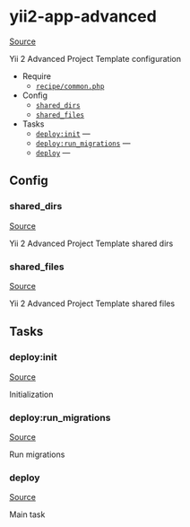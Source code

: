 <!-- DO NOT EDIT THIS FILE! -->
<!-- Instead edit recipe/yii2-app-advanced.php -->
<!-- Then run bin/docgen -->

# yii2-app-advanced

[Source](/recipe/yii2-app-advanced.php)


Yii 2 Advanced Project Template configuration


* Require
  * [`recipe/common.php`](/docs/recipe/common.md)
* Config
  * [`shared_dirs`](#shared_dirs)
  * [`shared_files`](#shared_files)
* Tasks
  * [`deploy:init`](#deploy:init) — 
  * [`deploy:run_migrations`](#deploy:run_migrations) — 
  * [`deploy`](#deploy) — 

## Config
### shared_dirs
[Source](/recipe/yii2-app-advanced.php#L11)

Yii 2 Advanced Project Template shared dirs

### shared_files
[Source](/recipe/yii2-app-advanced.php#L18)

Yii 2 Advanced Project Template shared files


## Tasks
### deploy:init
[Source](/recipe/yii2-app-advanced.php#L32)

Initialization

### deploy:run_migrations
[Source](/recipe/yii2-app-advanced.php#L39)

Run migrations

### deploy
[Source](/recipe/yii2-app-advanced.php#L46)

Main task

